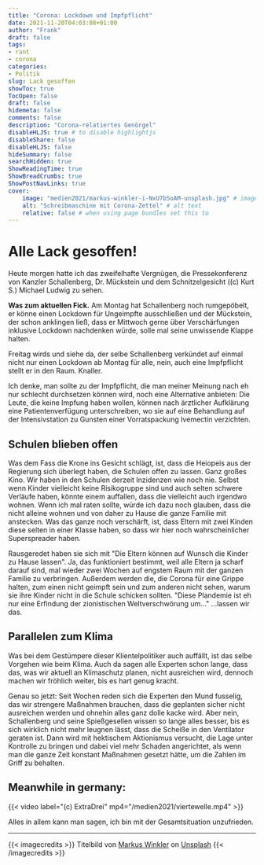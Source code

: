 ```yaml
---
title: "Corona: Lockdown und Impfpflicht"
date: 2021-11-20T04:03:08+01:00
author: "Frank"
draft: false
tags:
- rant
- corona
categories:
- Politik
slug: Lack gesoffen
showToc: true
TocOpen: false
draft: false
hidemeta: false
comments: false
description: "Corona-relatiertes Genörgel"
disableHLJS: true # to disable highlightjs
disableShare: false
disableHLJS: false
hideSummary: false
searchHidden: true
ShowReadingTime: true
ShowBreadCrumbs: true
ShowPostNavLinks: true
cover:
    image: "medien2021/markus-winkler-i-NxU7b5oAM-unsplash.jpg" # image path/url
    alt: "Schreibmaschine mit Corona-Zettel" # alt text
    relative: false # when using page bundles set this to
---
```

# Alle Lack gesoffen!
Heute morgen hatte ich das zweifelhafte Vergnügen, die Pressekonferenz von Kanzler Schallenberg, Dr. Mückstein und dem Schnitzelgesicht ((c) Kurt S.) Michael Ludwig zu sehen.

**Was zum aktuellen Fick.**
Am Montag hat Schallenberg noch rumgepöbelt, er könne einen Lockdown für Ungeimpfte ausschließen und der Mückstein, der schon anklingen ließ, dass er Mittwoch gerne über Verschärfungen inklusive Lockdown nachdenken würde, solle mal seine unwissende Klappe halten.

Freitag wirds und siehe da, der selbe Schallenberg verkündet auf einmal nicht nur einen Lockdown ab Montag für alle, nein, auch eine Impfpflicht stellt er in den Raum. Knaller.

Ich denke, man sollte zu der Impfpflicht, die man meiner Meinung nach eh nur schlecht durchsetzen können wird, noch eine Alternative anbieten: Die Leute, die keine Impfung haben wollen, können nach ärztlicher Aufklärung eine Patientenverfügung unterschreiben, wo sie auf eine Behandlung auf der Intensivstation zu Gunsten einer Vorratspackung Ivemectin verzichten.

## Schulen blieben offen

Was dem Fass die Krone ins Gesicht schlägt, ist, dass die Heiopeis aus der Regierung sich überlegt haben, die Schulen offen zu lassen. Ganz großes Kino. Wir haben in den Schulen derzeit Inzidenzen wie noch nie. Selbst wenn Kinder vielleicht keine Risikogruppe sind und auch selten schwere Verläufe haben, könnte einem auffallen, dass die vielleicht auch irgendwo wohnen. Wenn ich mal raten sollte, würde ich dazu noch glauben, dass die nicht alleine wohnen und von daher zu Hause die ganze Familie mit anstecken.
Was das ganze noch verschärft, ist, dass Eltern mit zwei Kinden diese selten in einer Klasse haben, so dass wir hier noch wahrscheinlicher Superspreader haben.

Rausgeredet haben sie sich mit "Die Eltern können auf Wunsch die Kinder zu Hause lassen". Ja, das funktioniert bestimmt, weil alle Eltern ja scharf darauf sind, mal wieder zwei Wochen auf engstem Raum mit der ganzen Familie zu verbringen. Außerdem werden die, die Corona für eine Grippe halten, zum einen nicht geimpft sein und zum anderen nicht sehen, warum sie ihre Kinder nicht in die Schule schicken sollten. "Diese Plandemie ist eh nur eine Erfindung der zionistischen Weltverschwörung um..." ...lassen wir das.

## Parallelen zum Klima

Was bei dem Gestümpere dieser Klientelpolitiker auch auffällt, ist das selbe Vorgehen wie beim Klima. Auch da sagen alle Experten schon lange, dass das, was wir aktuell an Klimaschutz planen, nicht ausreichen wird, dennoch machen wir fröhlich weiter, bis es hart genug kracht.

Genau so jetzt: Seit Wochen reden sich die Experten den Mund fusselig, das wir strengere Maßnahmen brauchen, dass die geplanten sicher nicht ausreichen werden und ohnehin alles ganz dolle kacke wird. Aber nein, Schallenberg und seine Spießgesellen wissen so lange alles besser, bis es sich wirklich nicht mehr leugnen lässt, dass die Scheiße in den Ventilator geraten ist. Dann wird mit hektischem Aktionismus versucht, die Lage unter Kontrolle zu bringen und dabei viel mehr Schaden angerichtet, als wenn man die ganze Zeit konstant Maßnahmen gesetzt hätte, um die Zahlen im Griff zu behalten.

## Meanwhile in germany:

{{< video label="(c) ExtraDrei" mp4="/medien2021/viertewelle.mp4" >}}


Alles in allem kann man sagen, ich bin mit der Gesamtsituation unzufrieden.

---
{{< imagecredits >}}
Titelbild von <a href="https://unsplash.com/@markuswinkler?utm_source=unsplash&utm_medium=referral&utm_content=creditCopyText">Markus Winkler</a> on <a href="https://unsplash.com/?utm_source=unsplash&utm_medium=referral&utm_content=creditCopyText">Unsplash</a>
{{< /imagecredits >}}
